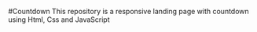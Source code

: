 #Countdown
This repository is a responsive landing page with countdown using Html, Css and JavaScript
